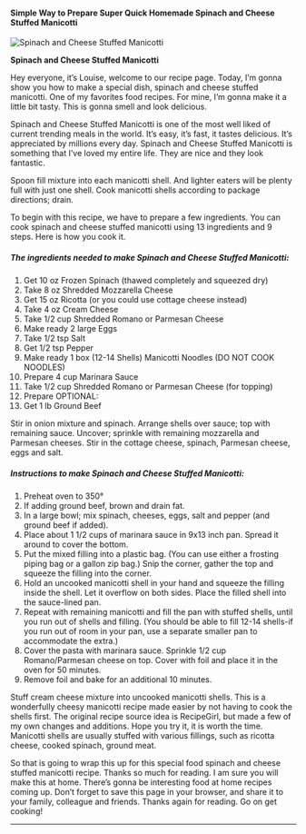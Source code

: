             

#### Simple Way to Prepare Super Quick Homemade Spinach and Cheese Stuffed Manicotti

![Spinach and Cheese Stuffed Manicotti](https://img-global.cpcdn.com/recipes/6131852567904256/751x532cq70/spinach-and-cheese-stuffed-manicotti-recipe-main-photo.jpg)

**Spinach and Cheese Stuffed Manicotti**

Hey everyone, it’s Louise, welcome to our recipe page. Today, I’m gonna show you how to make a special dish, spinach and cheese stuffed manicotti. One of my favorites food recipes. For mine, I’m gonna make it a little bit tasty. This is gonna smell and look delicious.

Spinach and Cheese Stuffed Manicotti is one of the most well liked of current trending meals in the world. It’s easy, it’s fast, it tastes delicious. It’s appreciated by millions every day. Spinach and Cheese Stuffed Manicotti is something that I’ve loved my entire life. They are nice and they look fantastic.

Spoon fill mixture into each manicotti shell. And lighter eaters will be plenty full with just one shell. Cook manicotti shells according to package directions; drain.

To begin with this recipe, we have to prepare a few ingredients. You can cook spinach and cheese stuffed manicotti using 13 ingredients and 9 steps. Here is how you cook it.

##### The ingredients needed to make Spinach and Cheese Stuffed Manicotti:

1.  Get 10 oz Frozen Spinach (thawed completely and squeezed dry)
2.  Take 8 oz Shredded Mozzarella Cheese
3.  Get 15 oz Ricotta (or you could use cottage cheese instead)
4.  Take 4 oz Cream Cheese
5.  Take 1/2 cup Shredded Romano or Parmesan Cheese
6.  Make ready 2 large Eggs
7.  Take 1/2 tsp Salt
8.  Get 1/2 tsp Pepper
9.  Make ready 1 box (12-14 Shells) Manicotti Noodles (DO NOT COOK NOODLES)
10.  Prepare 4 cup Marinara Sauce
11.  Take 1/2 cup Shredded Romano or Parmesan Cheese (for topping)
12.  Prepare OPTIONAL:
13.  Get 1 lb Ground Beef

Stir in onion mixture and spinach. Arrange shells over sauce; top with remaining sauce. Uncover; sprinkle with remaining mozzarella and Parmesan cheeses. Stir in the cottage cheese, spinach, Parmesan cheese, eggs and salt.

##### Instructions to make Spinach and Cheese Stuffed Manicotti:

1.  Preheat oven to 350°
2.  If adding ground beef, brown and drain fat.
3.  In a large bowl; mix spinach, cheeses, eggs, salt and pepper (and ground beef if added).
4.  Place about 1 1/2 cups of marinara sauce in 9x13 inch pan. Spread it around to cover the bottom.
5.  Put the mixed filling into a plastic bag. (You can use either a frosting piping bag or a gallon zip bag.) Snip the corner, gather the top and squeeze the filling into the corner.
6.  Hold an uncooked manicotti shell in your hand and squeeze the filling inside the shell. Let it overflow on both sides. Place the filled shell into the sauce-lined pan.
7.  Repeat with remaining manicotti and fill the pan with stuffed shells, until you run out of shells and filling. (You should be able to fill 12-14 shells-if you run out of room in your pan, use a separate smaller pan to accommodate the extra.)
8.  Cover the pasta with marinara sauce. Sprinkle 1/2 cup Romano/Parmesan cheese on top. Cover with foil and place it in the oven for 50 minutes.
9.  Remove foil and bake for an additional 10 minutes.

Stuff cream cheese mixture into uncooked manicotti shells. This is a wonderfully cheesy manicotti recipe made easier by not having to cook the shells first. The original recipe source idea is RecipeGirl, but made a few of my own changes and additions. Hope you try it, it is worth the time. Manicotti shells are usually stuffed with various fillings, such as ricotta cheese, cooked spinach, ground meat.

So that is going to wrap this up for this special food spinach and cheese stuffed manicotti recipe. Thanks so much for reading. I am sure you will make this at home. There’s gonna be interesting food at home recipes coming up. Don’t forget to save this page in your browser, and share it to your family, colleague and friends. Thanks again for reading. Go on get cooking!

* * *